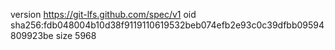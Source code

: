 version https://git-lfs.github.com/spec/v1
oid sha256:fdb048004b10d38f9119110619532beb074efb2e93c0c39dfbb09594809923be
size 5968
